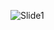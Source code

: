 
![Slide1](https://github.com/chad-fisher/EQIP/assets/150188438/d8a1ae0a-3bde-445d-94d3-d96ec5328eb9)
